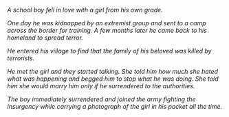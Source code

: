 _A school boy fell in love with a girl from
his own grade._

_One day he was kidnapped by an
extremist group and sent to a camp
across the border for training. A few
months later he came back to his
homeland to spread terror._

_He entered his village to find that the
family of his beloved was killed by
terrorists._

_He met the girl and they started talking.
She told him how much she hated what
was happening and begged him to stop
what he was doing. She told him she
would marry him only if he surrendered
to the authorities._

_The boy
immediately
surrendered
and joined the
army fighting
the insurgency while carrying a
photograph of the girl in his pocket all
the time._

